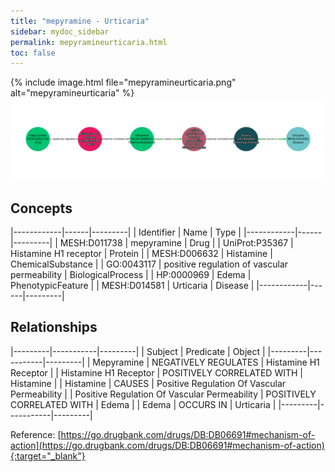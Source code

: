 ```yaml
---
title: "mepyramine - Urticaria"
sidebar: mydoc_sidebar
permalink: mepyramineurticaria.html
toc: false 
---
```


{% include image.html file="mepyramineurticaria.png" alt="mepyramineurticaria" %}![Path Visualization](/images/mepyramineurticaria.png)

## Concepts

|------------|------|---------|
| Identifier | Name | Type    |
|------------|------|---------|
| MESH:D011738 | mepyramine | Drug |
| UniProt:P35367 | Histamine H1 receptor | Protein |
| MESH:D006632 | Histamine | ChemicalSubstance |
| GO:0043117 | positive regulation of vascular permeability | BiologicalProcess |
| HP:0000969 | Edema | PhenotypicFeature |
| MESH:D014581 | Urticaria | Disease |
|------------|------|---------|

## Relationships

|---------|-----------|---------|
| Subject | Predicate | Object  |
|---------|-----------|---------|
| Mepyramine | NEGATIVELY REGULATES | Histamine H1 Receptor |
| Histamine H1 Receptor | POSITIVELY CORRELATED WITH | Histamine |
| Histamine | CAUSES | Positive Regulation Of Vascular Permeability |
| Positive Regulation Of Vascular Permeability | POSITIVELY CORRELATED WITH | Edema |
| Edema | OCCURS IN | Urticaria |
|---------|-----------|---------|

Reference: [https://go.drugbank.com/drugs/DB:DB06691#mechanism-of-action](https://go.drugbank.com/drugs/DB:DB06691#mechanism-of-action){:target="_blank"}